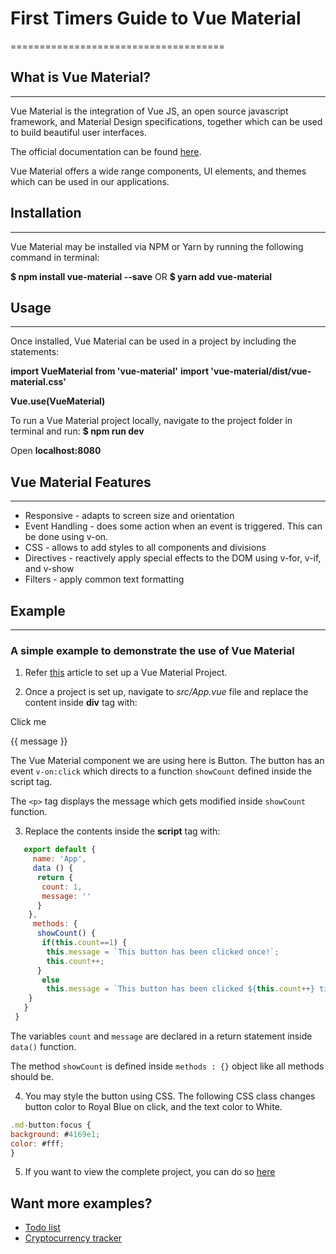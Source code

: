 # First Timers Guide to Vue Material
=====================================

## What is Vue Material? 
------------------------
Vue Material is the integration of Vue JS, an open source javascript framework, and Material Design specifications, together which can be used to build beautiful user interfaces. 

The official documentation can be found [here](https://vuematerial.io/). 

Vue Material offers a wide range components, UI elements, and themes which can be used in our applications.

## Installation
---------------
Vue Material may be installed via NPM or Yarn by running the following command in terminal:

**$ npm install vue-material --save**
OR
**$ yarn add vue-material**

## Usage
--------
Once installed, Vue Material can be used in a project by including the statements:

**import VueMaterial from 'vue-material'**
**import 'vue-material/dist/vue-material.css'**

**Vue.use(VueMaterial)**

To run a Vue Material project locally, navigate to the project folder in terminal and run: 
**$ npm run dev** 

Open **localhost:8080**

## Vue Material Features
-----------
* Responsive - adapts to screen size and orientation
* Event Handling - does some action when an event is triggered. This can be done using v-on.
* CSS - allows to add styles to all components and divisions 
* Directives - reactively apply special effects to the DOM using v-for, v-if, and v-show
* Filters - apply common text formatting

## Example
----------

### A simple example to demonstrate the use of Vue Material

1. Refer [this](https://sultaness.github.io/vue-material-app.html) article to set up a Vue Material Project.

2. Once a project is set up, navigate to *src/App.vue* file and replace the content inside **div** tag with: 

<md-button class="md-raised md-primary" v-on:click="showCount"> Click me </md-button>
<p> {{ message }}</p>

The Vue Material component we are using here is Button. The button has an event `v-on:click` which directs to a function `showCount` defined inside the script tag.

The `<p>` tag displays the message which gets modified inside `showCount` function.

3. Replace the contents inside the **script** tag with: 

```javascript
   export default {
  	 name: 'App',
  	 data () {
      return {
       count: 1,
       message: ''
      }
    },
     methods: {
      showCount() {
       if(this.count==1) {
      	this.message = `This button has been clicked once!`;
      	this.count++;
      }
	   else
	    this.message = `This button has been clicked ${this.count++} times!`;
    }
   }
 }

```

The variables `count` and `message` are declared in a return statement inside `data()` function. 

The method `showCount` is defined inside `methods : {}` object like all methods should be.

4. You may style the button using CSS. The following CSS class changes button color to Royal Blue on click, and the text color to White. 

```javascript 
.md-button:focus {
background: #4169e1;
color: #fff;
}

```
5. If you want to view the complete project, you can do so [here](https://github.com/Sultaness/Simple-VueMaterial-demonstration)

## Want more examples?
* [Todo list](https://github.com/Sultaness/Todo-List-using-Vue-Material-)
* [Cryptocurrency tracker](https://github.com/Sultaness/Cryptocurrency-Tracker)

